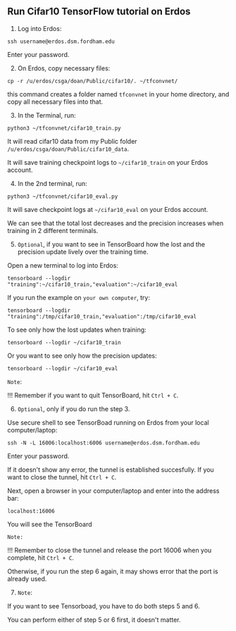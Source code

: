 
## Run Cifar10 TensorFlow tutorial on Erdos

1. Log into Erdos:

`ssh username@erdos.dsm.fordham.edu`

Enter your password.

2. On Erdos, copy necessary files:

`cp -r /u/erdos/csga/doan/Public/cifar10/. ~/tfconvnet/`

this command creates a folder named `tfconvnet` in your home directory, and copy all necessary files into that.

3. In the Terminal, run: 

`python3 ~/tfconvnet/cifar10_train.py`

It will read cifar10 data from my Public folder `/u/erdos/csga/doan/Public/cifar10_data`.

It will save training checkpoint logs to `~/cifar10_train` on your Erdos account.

4. In the 2nd terminal, run:

`python3 ~/tfconvnet/cifar10_eval.py`

It will save checkpoint logs at `~/cifar10_eval` on your Erdos account.

We can see that the total lost decreases and the precision increases when training in 2 different terminals.

5. `Optional`, if you want to see in TensorBoard how the lost and the precision update lively over the training time.

Open a new terminal to log into Erdos:

`tensorboard --logdir "training":~/cifar10_train,"evaluation":~/cifar10_eval`

If you run the example on `your own computer`, try:

`tensorboard --logdir "training":/tmp/cifar10_train,"evaluation":/tmp/cifar10_eval`

To see only how the lost updates when training:

`tensorboard --logdir ~/cifar10_train`

Or you want to see only how the precision updates:

`tensorboard --logdir ~/cifar10_eval`

`Note`: 

!!! Remember if you want to quit TensorBoard, hit `Ctrl + C`.


6. `Optional`, only if you do run the step 3.

Use secure shell to see TensorBoad running on Erdos from your local computer/laptop:

`ssh -N -L 16006:localhost:6006 username@erdos.dsm.fordham.edu`

Enter your password. 

If it doesn't show any error, the tunnel is established succesfully. If you want to close the tunnel, hit `Ctrl + C`.

Next, open a browser in your computer/laptop and enter into the address bar:

`localhost:16006`

You will see the TensorBoard

`Note:`

!!! Remember to close the tunnel and release the port 16006 when you complete, hit `Ctrl + C`.

Otherwise, if you run the step 6 again, it may shows error that the port is already used.

7. `Note`:

If you want to see Tensorboad, you have to do both steps 5 and 6. 

You can perform either of step 5 or 6 first, it doesn't matter.

